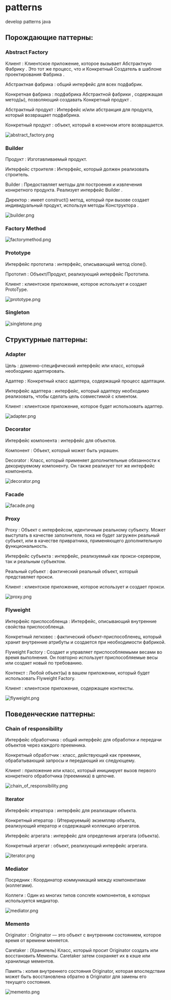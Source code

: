 # patterns
develop patterns java

## Порождающие паттерны:

### Abstract Factory
Клиент : Клиентское приложение, которое вызывает Абстрактную Фабрику . Это тот же процесс, что и Конкретный Создатель в шаблоне проектирования Фабрика .

Абстрактная фабрика : общий интерфейс для всех подфабрик.

Конкретная фабрика : подфабрика Абстрактной фабрики , содержащая метод(ы), позволяющий создавать Конкретный продукт .

Абстрактный продукт : Интерфейс и/или абстракция для продукта, который возвращает подфабрика.

Конкретный продукт : объект, который в конечном итоге возвращается.

![abstract_factory.png](abstract_factory.png)

### Builder
Продукт : Изготавливаемый продукт.

Интерфейс строителя : Интерфейс, который должен реализовать строитель.

Builder : Предоставляет методы для построения и извлечения конкретного продукта. Реализует интерфейс Builder .

Директор : имеет construct() метод, который при вызове создает индивидуальный продукт, используя методы Конструктора .

![builder.png](builder.png)

### Factory Method
![factorymethod.png](factorymethod.png)

### Prototype
Интерфейс прототипа : интерфейс, описывающий метод clone().

Прототип : Объект/Продукт, реализующий интерфейс Прототипа.

Клиент : клиентское приложение, которое использует и создает ProtoType.

![prototype.png](prototype.png)

### Singleton
![singletone.png](singletone.png)

## Структурные паттерны:

### Adapter
Цель : доменно-специфический интерфейс или класс, который необходимо адаптировать.

Адаптер : Конкретный класс адаптера, содержащий процесс адаптации.

Интерфейс адаптера : интерфейс, который адаптеру необходимо реализовать, чтобы сделать цель совместимой с клиентом.

Клиент : клиентское приложение, которое будет использовать адаптер.

![adapter.png](adapter.png)

### Decorator
Интерфейс компонента : интерфейс для объектов.

Компонент : Объект, который может быть украшен.

Decorator : Класс, который применяет дополнительные обязанности к декорируемому компоненту. Он также реализует тот же интерфейс компонента.

![decorator.png](decorator.png)

### Facade
![facade.png](facade.png)

### Proxy
Proxy : Объект с интерфейсом, идентичным реальному субъекту. Может выступать в качестве заполнителя, пока не будет загружен реальный субъект, или в качестве привратника, применяющего дополнительную функциональность.

Интерфейс субъекта : интерфейс, реализуемый как прокси-сервером, так и реальным субъектом.

Реальный субъект : фактический реальный объект, который представляет прокси.

Клиент : клиентское приложение, которое использует и создает прокси.

![proxy.png](proxy.png)

### Flyweight
Интерфейс приспособленца : Интерфейс, описывающий внутренние свойства приспособленца.

Конкретный легковес : фактический объект-приспособленец, который хранит внутренние атрибуты и создается при необходимости фабрикой.

Flyweight Factory : Создает и управляет приспособляемыми весами во время выполнения. Он повторно использует приспособляемые весы или создает новый по требованию.

Контекст : Любой объект(ы) в вашем приложении, который будет использовать Flyweight Factory.

Клиент : клиентское приложение, содержащее контексты.

![flyweight.png](flyweight.png)

## Поведенческие паттерны:

### Chain of responsibility
Интерфейс обработчика : общий интерфейс для обработки и передачи объектов через каждого преемника.

Конкретный обработчик : класс, действующий как преемник, обрабатывающий запросы и передающий их следующему.

Клиент : приложение или класс, который инициирует вызов первого конкретного обработчика (преемника) в цепочке.

![chain_of_responsibility.png](chain_of_responsibility.png)

### Iterator
Интерфейс итератора : интерфейс для реализации объекта.

Конкретный итератор : (Итерируемый) экземпляр объекта, реализующий итератор и содержащий коллекцию агрегатов.

Интерфейс агрегата : интерфейс для определения агрегата (объекта).

Конкретный агрегат : объект, реализующий интерфейс агрегата.

![iterator.png](iterator.png)

### Mediator
Посредник : Координатор коммуникаций между компонентами (коллегами).

Коллеги : Один из многих типов concrete компонентов, в которых используется медиатор.

![mediator.png](mediator.png)

### Memento
Originator : Originator — это объект с внутренним состоянием, которое время от времени меняется.

Caretaker : (Хранитель) Класс, который просит Originator создать или восстановить Мементы. Caretaker затем сохраняет их в кэше или хранилище мементов.

Память : копия внутреннего состояния Originator, которая впоследствии может быть восстановлена обратно в Originator для замены его текущего состояния.

![memento.png](memento.png)